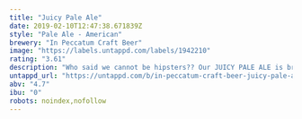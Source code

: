 ```yaml
---
title: "Juicy Pale Ale"
date: 2019-02-10T12:47:38.671839Z
style: "Pale Ale - American"
brewery: "In Peccatum Craft Beer"
image: "https://labels.untappd.com/labels/1942210"
rating: "3.61"
description: "Who said we cannot be hipsters?? Our JUICY PALE ALE is brewed with wheat flakes and 18g/l of citra, simcoe, mosaic and cascade hops, all added after boiling. Because we love to break rules!  ¿Quién dijo que no podíamos ser hipsters? Os presentamos Juicy Pale Ale, la primera de una serie llamada “The Hopster Series” y que viene a ser lo que se dice un zumito de lúpulo. Con ni más ni menos que 18g/l de lúpulos americanos, baja graduación y notable cuerpo, esta cerveza hará la delicia tanto de los hipsters como de los clásicos. "
untappd_url: "https://untappd.com/b/in-peccatum-craft-beer-juicy-pale-ale/1942210"
abv: "4.7"
ibu: "0"
robots: noindex,nofollow
---
```

